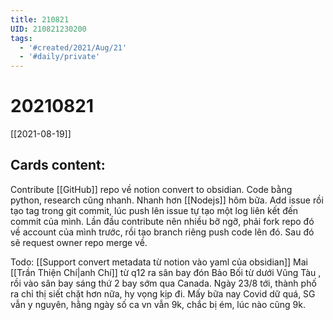 ```yaml
---
title: 210821
UID: 210821230200
tags:
  - '#created/2021/Aug/21'
  - '#daily/private'
---
```

# 20210821
[[2021-08-19]]
## Cards content:
Contribute [[GitHub]] repo về notion convert to obsidian. Code bằng python, research cũng nhanh. Nhanh hơn [[Nodejs]] hôm bữa.
Add issue rồi tạo tag trong git commit, lúc push lên issue tự tạo một log liên kết đến commit của mình.
Lần đầu contribute nên nhiều bỡ ngỡ, phải fork repo đó về account của mình trước, rồi tạo branch riêng push code lên đó. Sau đó sẽ request owner repo merge về.

Todo: [[Support convert metadata từ notion vào yaml của obsidian]]
Mai [[Trần Thiện Chí|anh Chí]] từ q12 ra sân bay đón Bảo Bối từ dưới Vũng Tàu  , rồi vào sân bay sáng thứ 2 bay sớm qua Canada. Ngày 23/8 tới, thành phố ra chỉ thị siết chặt hơn nữa, hy vọng kịp đi. Mấy bữa nay Covid dữ quá, SG vẫn y nguyên, hằng ngày số ca vn vẫn 9k, chắc bị ém, lúc nào cũng 9k.

